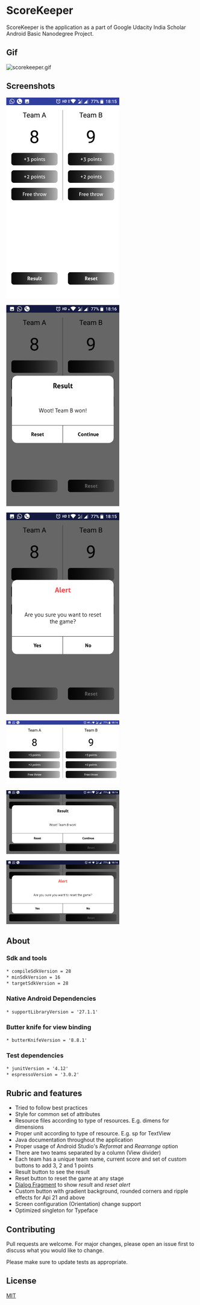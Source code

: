 # ScoreKeeper

ScoreKeeper is the application as a part of Google Udacity India Scholar Android Basic Nanodegree Project.

## Gif
![scorekeeper.gif](/gifs/scorekeeper.gif?raw=true "scorekeeper.gif")

## Screenshots
<p>
  <img src="/screenshots/001.png" width="300"/>
</p>
<p>
  <img src="/screenshots/002.png" width="300"/>
</p>
<p>
  <img src="/screenshots/003.png" width="300"/>
</p>
<p>
  <img src="/screenshots/004.png" width="300"/>
</p>
<p>
  <img src="/screenshots/005.png" width="300"/>
</p>
<p>
  <img src="/screenshots/006.png" width="300"/>
</p>

## About
### Sdk and tools
    * compileSdkVersion = 28
    * minSdkVersion = 16
    * targetSdkVersion = 28

### Native Android Dependencies
    * supportLibraryVersion = '27.1.1'

### Butter knife for view binding
    * butterKnifeVersion = '8.8.1'

### Test dependencies
    * junitVersion = '4.12'
    * espressoVersion = '3.0.2'
    

## Rubric and features

* Tried to follow best practices
* Style for common set of attributes
* Resource files according to type of resources. E.g. dimens for dimensions
* Proper unit according to type of resource. E.g. sp for TextView 
* Java documentation throughout the application
* Proper usage of Android Studio's _Reformat_ and _Rearrange_ option
* There are two teams separated by a column (View divider)
* Each team has a unique team name, current score and set of custom buttons to add 3, 2 and 1 points
* Result button to see the result
* Reset button to reset the game at any stage
* [Dialog Fragment](https://developer.android.com/reference/android/app/DialogFragment) to show _result_ and _reset alert_
* Custom button with gradient background, rounded corners and ripple effects for Api 21 and above
* Screen configuration (Orientation) change support
* Optimized singleton for Typeface


## Contributing
Pull requests are welcome. For major changes, please open an issue first to discuss what you would like to change.

Please make sure to update tests as appropriate.

## License
[MIT](https://choosealicense.com/licenses/mit/)
